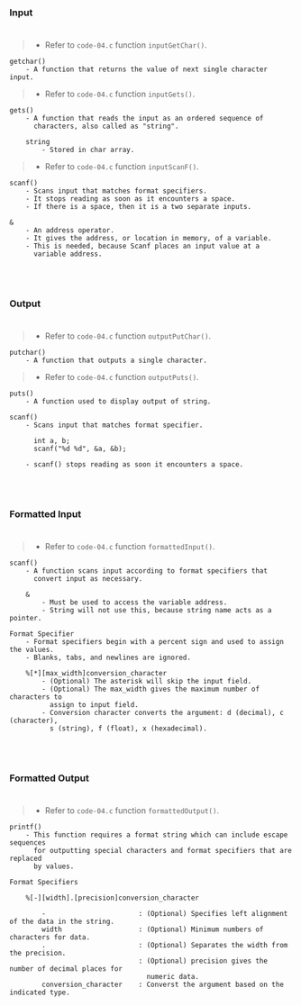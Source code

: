 ### Input
#

> - Refer to `code-04.c` function `inputGetChar()`.

```plaintext
getchar()
    - A function that returns the value of next single character input.
```

> - Refer to `code-04.c` function `inputGets()`.

```plaintext
gets()
    - A function that reads the input as an ordered sequence of
      characters, also called as "string".

    string
        - Stored in char array.
```

> - Refer to `code-04.c` function `inputScanF()`.

```plaintext
scanf()
    - Scans input that matches format specifiers.
    - It stops reading as soon as it encounters a space.
    - If there is a space, then it is a two separate inputs.

&
    - An address operator.
    - It gives the address, or location in memory, of a variable.
    - This is needed, because Scanf places an input value at a
      variable address.
```

<br />
<br />



### Output
#

> - Refer to `code-04.c` function `outputPutChar()`.

```plaintext
putchar()
    - A function that outputs a single character.
```

> - Refer to `code-04.c` function `outputPuts()`.

```plaintext
puts()
    - A function used to display output of string.
```

```plaintext
scanf()
    - Scans input that matches format specifier.

      int a, b;
      scanf("%d %d", &a, &b);

    - scanf() stops reading as soon it encounters a space.
```

<br />
<br />



### Formatted Input
#

> - Refer to `code-04.c` function `formattedInput()`.

```plaintext
scanf()
    - A function scans input according to format specifiers that
      convert input as necessary.

    &
        - Must be used to access the variable address.
        - String will not use this, because string name acts as a pointer.

Format Specifier
    - Format specifiers begin with a percent sign and used to assign the values.
    - Blanks, tabs, and newlines are ignored.

    %[*][max_width]conversion_character
        - (Optional) The asterisk will skip the input field.
        - (Optional) The max_width gives the maximum number of characters to
          assign to input field.
        - Conversion character converts the argument: d (decimal), c (character),
          s (string), f (float), x (hexadecimal).
```

<br />
<br />



### Formatted Output
#

> - Refer to `code-04.c` function `formattedOutput()`.

```plaintext
printf()
    - This function requires a format string which can include escape sequences
      for outputting special characters and format specifiers that are replaced
      by values.

Format Specifiers

    %[-][width].[precision]conversion_character

        -                       : (Optional) Specifies left alignment of the data in the string.
        width                   : (Optional) Minimum numbers of characters for data.
        .                       : (Optional) Separates the width from the precision.
                                : (Optional) precision gives the number of decimal places for
                                  numeric data.
        conversion_character    : Converst the argument based on the indicated type.
```
